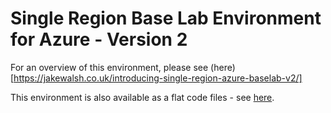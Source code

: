# Single Region Base Lab Environment for Azure - Version 2

For an overview of this environment, please see (here)[https://jakewalsh.co.uk/introducing-single-region-azure-baselab-v2/]

This environment is also available as a flat code files - see [here](https://github.com/jakewalsh90/Terraform-Azure/tree/main/Single-Region-Azure-BaseLab-v2).

